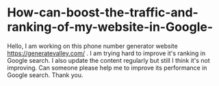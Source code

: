 # How-can-boost-the-traffic-and-ranking-of-my-website-in-Google-
Hello, I am working on this phone number generator website https://generatevalley.com/ . I am trying hard to improve it's ranking in Google search. I also update the content regularly but still I think it's not improving. Can someone please help me to improve its performance in Google search. Thank you.
